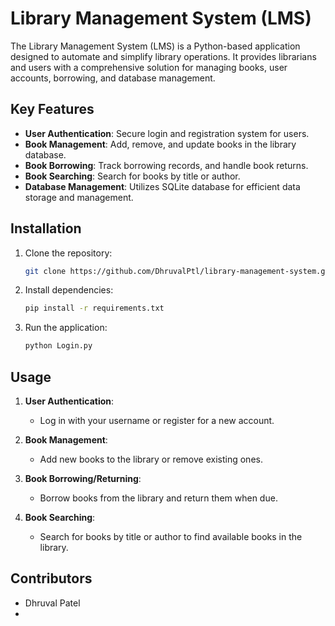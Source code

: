 # Library Management System (LMS)

The Library Management System (LMS) is a Python-based application designed to automate and simplify library operations. It provides librarians and users with a comprehensive solution for managing books, user accounts, borrowing, and database management.

## Key Features

- **User Authentication**: Secure login and registration system for users.
- **Book Management**: Add, remove, and update books in the library database.
- **Book Borrowing**: Track borrowing records, and handle book returns.
- **Book Searching**: Search for books by title or author.
- **Database Management**: Utilizes SQLite database for efficient data storage and management.

## Installation

1. Clone the repository:

    ```bash
    git clone https://github.com/DhruvalPtl/library-management-system.git
    ```

2. Install dependencies:

    ```bash
    pip install -r requirements.txt
    ```

3. Run the application:

    ```bash
    python Login.py
    ```

## Usage

1. **User Authentication**:
   - Log in with your username or register for a new account.

2. **Book Management**:
   - Add new books to the library or remove existing ones.

3. **Book Borrowing/Returning**:
   - Borrow books from the library and return them when due.

4. **Book Searching**:
   - Search for books by title or author to find available books in the library.

## Contributors

- Dhruval Patel
- 
